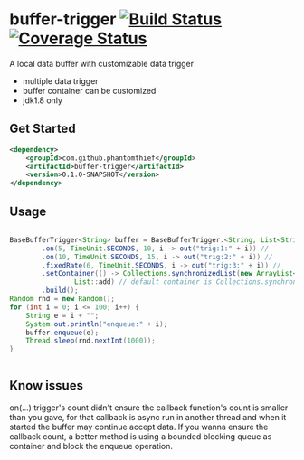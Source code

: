 buffer-trigger [![Build Status](https://travis-ci.org/PhantomThief/buffer-trigger.png)](https://travis-ci.org/PhantomThief/buffer-trigger) [![Coverage Status](https://coveralls.io/repos/PhantomThief/buffer-trigger/badge.png)](https://coveralls.io/r/PhantomThief/buffer-trigger)
=======================

A local data buffer with customizable data trigger

* multiple data trigger
* buffer container can be customized
* jdk1.8 only

## Get Started

```xml
<dependency>
    <groupId>com.github.phantomthief</groupId>
    <artifactId>buffer-trigger</artifactId>
    <version>0.1.0-SNAPSHOT</version>
</dependency>
```

## Usage

```Java

BaseBufferTrigger<String> buffer = BaseBufferTrigger.<String, List<String>> newBuilder() //
        .on(5, TimeUnit.SECONDS, 10, i -> out("trig:1:" + i)) //
        .on(10, TimeUnit.SECONDS, 15, i -> out("trig:2:" + i)) //
        .fixedRate(6, TimeUnit.SECONDS, i -> out("trig:3:" + i)) //
        .setContainer(() -> Collections.synchronizedList(new ArrayList<String>()),
                List::add) // default container is Collections.synchronizedSet(new HashSet<>())
        .build();
Random rnd = new Random();
for (int i = 0; i <= 100; i++) {
    String e = i + "";
    System.out.println("enqueue:" + i);
    buffer.enqueue(e);
    Thread.sleep(rnd.nextInt(1000));
}
    
```

## Know issues

on(...) trigger's count didn't ensure the callback function's count is smaller than you gave, for that callback is async run in another thread and when it started the buffer may continue accept data. If you wanna ensure the callback count, a better method is using a bounded blocking queue as container and block the enqueue operation.
